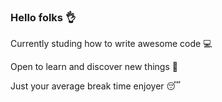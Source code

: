 ### Hello folks 👌

Currently studing how to write awesome code 💻

Open to learn and discover new things 🌄

Just your average break time enjoyer 😴
